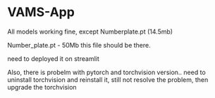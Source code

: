 # VAMS-App

All models working fine, except Numberplate.pt (14.5mb)

Number_plate.pt - 50Mb  this file should be there. 

need to deployed it on streamlit

Also, there is probelm with pytorch and torchvision version.. need to uninstall torchvision and reinstall it, still not resolve the problem, then upgrade the torchvision

